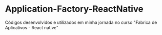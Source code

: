 # Application-Factory-ReactNative
Códigos desenvolvidos e utilizados em minha jornada no curso "Fabrica de Aplicativos - React native"
